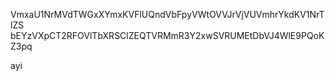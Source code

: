 VmxaU1NrMVdTWGxXYmxKVFlUQndVbFpyVWtOVVJrVjVUVmhrYkdKV1NrTlZS
bEYzVXpCT2RFOVlTbXRSClZEQTVRMmR3Y2xwSVRUMEtDbVJ4WlE9PQoKZ3pq

ayi